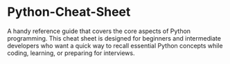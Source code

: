 # Python-Cheat-Sheet
A handy reference guide that covers the core aspects of Python programming. This cheat sheet is designed for beginners and intermediate developers who want a quick way to recall essential Python concepts while coding, learning, or preparing for interviews.
